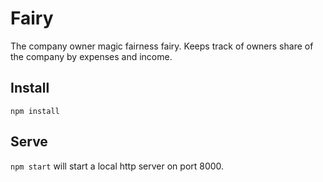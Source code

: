 Fairy
=====
The company owner magic fairness fairy. Keeps track of owners share of the company by expenses and income.

## Install

```npm install```

## Serve

```npm start``` will start a local http server on port 8000.
